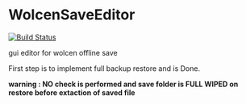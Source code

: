 # WolcenSaveEditor

[![Build Status](https://dev.azure.com/angouesl/wocenSaveEditor/_apis/build/status/wocenSaveEditor?branchName=master)](https://dev.azure.com/angouesl/wocenSaveEditor/_build/latest?definitionId=13&branchName=master)

gui editor for wolcen offline save

First step is to implement full backup restore and is Done.

**warning : NO check is performed and save folder is FULL WIPED on restore before extaction of saved file**

